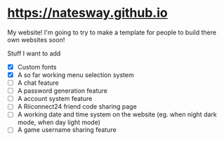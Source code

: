 # https://natesway.github.io
My website! I'm going to try to make a template for people to build there own websites soon!

Stuff I want to add
- [x] Custom fonts
- [x] A so far working menu selection system
- [ ] A chat feature
- [ ] A password generation feature
- [ ] A account system feature
- [ ] A Riiconnect24 friend code sharing page
- [ ] A working date and time system on the website (eg. when night dark mode, when day light mode)
- [ ] A game username sharing feature
